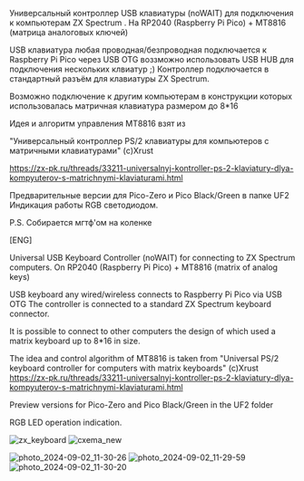 Универсальный контроллер USB клавиатуры (noWAIT)
для подключения к компьютерам ZX Spectrum .
На RP2040 (Raspberry Pi Pico) + MT8816 (матрица аналоговых ключей)

USB клавиатура любая проводная/безпроводная подключается к Raspberry Pi Pico через USB OTG
воззможно использовать USB HUB для подключения нескольких клвиатур ;)
Контроллер подключается в стандартный разъём для клавиатуры ZX Spectrum.

 Возможно подключение к другим компьютерам 
 в конструкции которых использовалась матричная клавиатура размером до 8*16
 
 Идея и алгоритм управления MT8816 взят из 
 
 "Универсальный контроллер PS/2 клавиатуры для компьютеров с матричными клавиатурами"
 (c)Xrust
 
 https://zx-pk.ru/threads/33211-universalnyj-kontroller-ps-2-klaviatury-dlya-kompyuterov-s-matrichnymi-klaviaturami.html

 Предварительные версии для Pico-Zero и Pico Black/Green в папке UF2
 Индикация работы RGB светодиодом.

P.S. Собирается мгтф'ом на коленке
 
[ENG]

Universal USB Keyboard Controller (noWAIT)
for connecting to ZX Spectrum computers.
On RP2040 (Raspberry Pi Pico) + MT8816 (matrix of analog keys)

USB keyboard any wired/wireless connects to Raspberry Pi Pico via USB OTG
The controller is connected to a standard ZX Spectrum keyboard connector.

 It is possible to connect to other computers 
 the design of which used a matrix keyboard up to 8*16 in size.
 
 The idea and control algorithm of MT8816 is taken from 
 "Universal PS/2 keyboard controller for computers with matrix keyboards"
(c)Xrust
 https://zx-pk.ru/threads/33211-universalnyj-kontroller-ps-2-klaviatury-dlya-kompyuterov-s-matrichnymi-klaviaturami.html
 
 
Preview versions for Pico-Zero and Pico Black/Green in the UF2 folder

 RGB LED operation indication.
 
![zx_keyboard](https://github.com/user-attachments/assets/2d583435-a0ed-4f5f-9ff7-9ba013995e30)
![cxema_new](https://github.com/user-attachments/assets/6fac38a0-1ecd-4e53-9b42-c0842212f3df)

 ![photo_2024-09-02_11-30-26](https://github.com/user-attachments/assets/022a2093-cf51-4bad-8f54-2c7539a9d923)
![photo_2024-09-02_11-29-59](https://github.com/user-attachments/assets/ffe772c2-4c10-49e6-884d-63d8ed285946)
![photo_2024-09-02_11-30-20](https://github.com/user-attachments/assets/cd9c286f-650f-4b55-9c05-49833f87e895)



